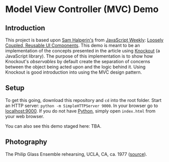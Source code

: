# Model View Controller (MVC) Demo

## Introduction
This project is based upon [Sam Halperin's](https://github.com/shalperin) from [JavaScript Weekly](http://javascriptweekly.com/): [Loosely Coupled, Reusable UI Components](http://samhalperin.me/2012/11/02/loosely-coupled-reusable-ui-components-in-backbone-js/). This demo is meant to be an implementation of the concepts presented in the article using [Knockout](http://knockoutjs.com/) (a JavaScript library). The purpose of this implementation is to show how Knockout's *observables* by default create the separation of concerns between the object being acted upon and the logic behind it. Using Knockout is good introduction into using the MVC design pattern.

## Setup
To get this going, download this repository and `cd` into the root folder. Start an HTTP server: `python -m SimpleHTTPServer 9000`. In your browser go to [localhost:9000](http://localhost:9000/). If you do not have [Python](http://python.org), simply open `index.html` from your web browser.

You can also see this demo staged here: TBA.

## Photography
The Philip Glass Ensemble rehearsing, UCLA, CA, ca. 1977 ([source](http://www.newmusicbox.org/assets/16/images/PhilipGlass1977.jpg)).
